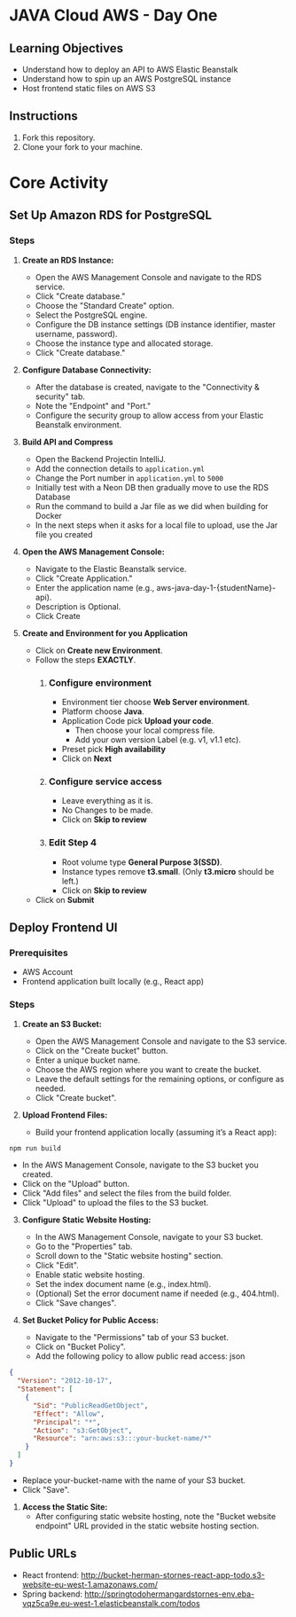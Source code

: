 # JAVA Cloud AWS - Day One

## Learning Objectives

- Understand how to deploy an API to AWS Elastic Beanstalk
- Understand how to spin up an AWS PostgreSQL instance
- Host frontend static files on AWS S3

## Instructions

1. Fork this repository.
2. Clone your fork to your machine.

# Core Activity

## Set Up Amazon RDS for PostgreSQL
### Steps
1. **Create an RDS Instance:**
   - Open the AWS Management Console and navigate to the RDS service.
   - Click "Create database."
   - Choose the "Standard Create" option.
   - Select the PostgreSQL engine.
   - Configure the DB instance settings (DB instance identifier, master username, password).
   - Choose the instance type and allocated storage.
   - Click "Create database."

2. **Configure Database Connectivity:**
   - After the database is created, navigate to the "Connectivity & security" tab.
   - Note the "Endpoint" and "Port."
   - Configure the security group to allow access from your Elastic Beanstalk environment.

3. **Build API and Compress**
   - Open the Backend Projectin IntelliJ.
   - Add the connection details to `application.yml`
   - Change the Port number in `application.yml` to `5000`
   - Initially test with a Neon DB then gradually move to use the RDS Database
   - Run the command to build a Jar file as we did when building for Docker
   - In the next steps when it asks for a local file to upload, use the Jar file you created  

4. **Open the AWS Management Console:**

   - Navigate to the Elastic Beanstalk service.
   - Click "Create Application."
   - Enter the application name (e.g., aws-java-day-1-{studentName}-api).
   - Description is Optional.
   - Click Create

5. **Create and Environment for you Application**
   - Click on **Create new Environment**.
   - Follow the steps **EXACTLY**.
      1. ### Configure environment
         - Environment tier choose **Web Server environment**.
         - Platform choose **Java**.
         - Application Code pick **Upload your code**.
            - Then choose your local compress file.
            - Add your own version Label (e.g. v1, v1.1 etc).
         - Preset pick **High availability**
         - Click on **Next**
      2. ### Configure service access
         - Leave everything as it is.
         - No Changes to be made. 
         - Click on **Skip to review**
      3. ### Edit Step 4 
         - Root volume type **General Purpose 3(SSD)**.
         - Instance types remove **t3.small**. (Only **t3.micro** should be left.)
         - Click on **Skip to review**
   - Click on **Submit**

## Deploy Frontend UI
### Prerequisites
   - AWS Account
   - Frontend application built locally (e.g., React app)

### Steps
1. **Create an S3 Bucket:**
   - Open the AWS Management Console and navigate to the S3 service.
   - Click on the "Create bucket" button.
   - Enter a unique bucket name.
   - Choose the AWS region where you want to create the bucket.
   - Leave the default settings for the remaining options, or configure as needed.
   - Click "Create bucket".

2. **Upload Frontend Files:**
   - Build your frontend application locally (assuming it’s a React app):
```bash
npm run build
```
   - In the AWS Management Console, navigate to the S3 bucket you created.
   - Click on the "Upload" button.
   - Click "Add files" and select the files from the build folder.
   - Click "Upload" to upload the files to the S3 bucket.

3. **Configure Static Website Hosting:**
   - In the AWS Management Console, navigate to your S3 bucket.
   - Go to the "Properties" tab.
   - Scroll down to the "Static website hosting" section.
   - Click "Edit".
   - Enable static website hosting.
   - Set the index document name (e.g., index.html).
   - (Optional) Set the error document name if needed (e.g., 404.html).
   - Click "Save changes".

4. **Set Bucket Policy for Public Access:**
   - Navigate to the "Permissions" tab of your S3 bucket.
   - Click on "Bucket Policy".
   - Add the following policy to allow public read access:
json
```json
{
  "Version": "2012-10-17",
  "Statement": [
    {
      "Sid": "PublicReadGetObject",
      "Effect": "Allow",
      "Principal": "*",
      "Action": "s3:GetObject",
      "Resource": "arn:aws:s3:::your-bucket-name/*"
    }
  ]
}
```
   - Replace your-bucket-name with the name of your S3 bucket.
   - Click "Save".

1. **Access the Static Site:**
   - After configuring static website hosting, note the "Bucket website endpoint" URL provided in the static website hosting section.

## Public URLs
- React frontend: http://bucket-herman-stornes-react-app-todo.s3-website-eu-west-1.amazonaws.com/
- Spring backend: http://springtodohermangardstornes-env.eba-vqz5ca9e.eu-west-1.elasticbeanstalk.com/todos
